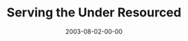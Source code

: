 ---
layout: message
category: message
series: "Letter From a Revolutionary"
title: "Serving the Under Resourced"
date: 2003-08-02-00-00
message_id: 212
---